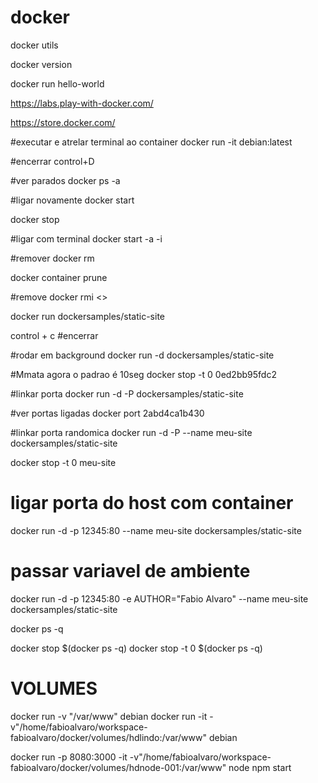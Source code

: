 # docker
docker utils

docker version

docker run hello-world

https://labs.play-with-docker.com/

https://store.docker.com/


#executar e atrelar terminal ao container
docker run -it  debian:latest

#encerrar
control+D 

#ver parados
docker ps -a

#ligar novamente
docker start <ID>

docker stop <ID>

#ligar com terminal
docker start -a -i <ID>

#remover 
docker rm

docker container prune

#remove
docker rmi <>


docker run dockersamples/static-site

control + c #encerrar

#rodar em background
docker run -d dockersamples/static-site

#Mmata agora o padrao é 10seg
docker stop -t 0 0ed2bb95fdc2

#linkar porta
docker run -d -P dockersamples/static-site

#ver portas ligadas
docker port 2abd4ca1b430


#linkar porta randomica
docker run -d -P --name meu-site dockersamples/static-site

docker stop -t 0 meu-site


# ligar porta do host com container
docker run -d -p 12345:80 --name meu-site dockersamples/static-site


# passar variavel de ambiente
docker run -d -p 12345:80 -e AUTHOR="Fabio Alvaro" --name meu-site dockersamples/static-site

docker ps -q

docker stop $(docker ps -q)
docker stop -t 0 $(docker ps -q)


VOLUMES
===================
docker run -v "/var/www" debian
docker run -it -v"/home/fabioalvaro/workspace-fabioalvaro/docker/volumes/hdlindo:/var/www" debian


docker run -p 8080:3000 -it -v"/home/fabioalvaro/workspace-fabioalvaro/docker/volumes/hdnode-001:/var/www" node npm start
